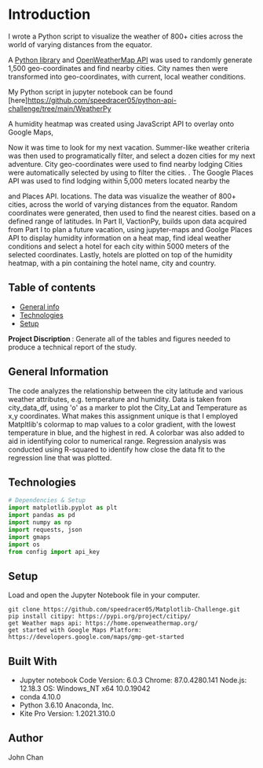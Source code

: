 # Introduction

I wrote a Python script to visualize the weather of 800+ cities across the world of varying distances from the equator. 

A [Python library](https://pypi.python.org/pypi/citipy) and [OpenWeatherMap API](https://openweathermap.org/api) was used to randomly generate 1,500 geo-coordinates and find nearby cities. City names then were transformed into geo-coordinates, with current, local weather conditions. 

My Python script in jupyter notebook can be found [here]https://github.com/speedracer05/python-api-challenge/tree/main/WeatherPy 

A humidity heatmap was created using JavaScript API to overlay onto Google Maps,

Now it was time to look for my next vacation. Summer-like weather criteria was then used to programatically filter, and select a dozen cities for my next adventure. City geo-coordinates were used to find nearby lodging  Cities were automatically selected by using  to filter the cities.  . The Google Places API was used to find lodging within 5,000 meters located nearby the 

and Places API. locations. The data was  visualize the weather of 800+ cities, across the world of varying distances from the equator. Random coordinates were generated, then used to find the nearest cities.  based on a defined range of latitudes. In Part II, VactionPy, builds upon data acquired from Part I to plan a future vacation, using jupyter-maps and Goolge Places API to display humidity information on a heat map, find ideal weather conditions and select a hotel for each city within 5000 meters of the selected coordinates. Lastly, hotels are plotted on top of the humidity heatmap, with a pin containing the hotel name, city and country.

## Table of contents
* [General info](#general-info)
* [Technologies](#technologies)
* [Setup](#setup)

<b> Project Discription </b>: Generate all of the tables and figures needed to produce a technical report of the study. 

## General Information
The code analyzes the relationship between the city latitude and various weather attributes, e.g. temperature and humidity. Data is taken from city_data_df, using 'o' as a marker to plot the City_Lat and Temperature as x,y coordinates. What makes this assignment unique is that I employed Matpltlib's colormap to map values to a color gradient, with the lowest temperature in blue, and the highest in red. A colorbar was also added to aid in identifying color to numerical range. Regression analysis was conducted using R-squared to identify how close the data fit to the regression line that was plotted.


## Technologies
```python
# Dependencies & Setup
import matplotlib.pyplot as plt
import pandas as pd
import numpy as np
import requests, json
import gmaps
import os
from config import api_key
```


## Setup
Load and open the Jupyter Notebook file in your computer.
```
git clone https://github.com/speedracer05/Matplotlib-Challenge.git
pip install citipy: https://pypi.org/project/citipy/
get Weather maps api: https://home.openweathermap.org/
get started with Google Maps Platform: https://developers.google.com/maps/gmp-get-started
```

## Built With
* Jupyter notebook Code Version: 6.0.3
Chrome: 87.0.4280.141
Node.js: 12.18.3
OS: Windows_NT x64 10.0.19042
* conda 4.10.0
* Python 3.6.10 Anaconda, Inc.
* Kite Pro Version: 1.2021.310.0

## Author
John Chan
